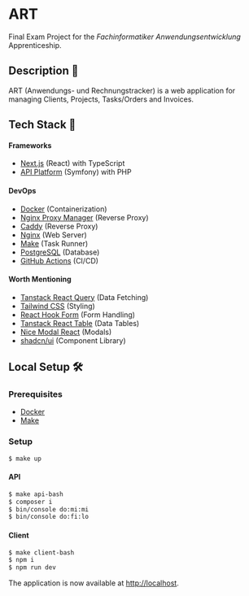 # ART

Final Exam Project for the _Fachinformatiker Anwendungsentwicklung_ Apprenticeship.

## Description 🌻

ART (Anwendungs- und Rechnungstracker) is a web application for managing Clients, Projects, Tasks/Orders and Invoices.

<!-- ## Demo

A demo of the application can be found [here](https://art.cardiacdev.tech/). -->

## Tech Stack 🥞

#### Frameworks

- [Next.js](https://nextjs.org/) (React) with TypeScript
- [API Platform](https://api-platform.com/) (Symfony) with PHP

#### DevOps

- [Docker](https://www.docker.com/) (Containerization)
- [Nginx Proxy Manager](https://nginxproxymanager.com/) (Reverse Proxy)
- [Caddy](https://caddyserver.com/) (Reverse Proxy)
- [Nginx](https://www.nginx.com/) (Web Server)
- [Make](https://www.gnu.org/software/make/) (Task Runner)
- [PostgreSQL](https://www.postgresql.org/) (Database)
- [GitHub Actions](https://github.com/features/actions) (CI/CD)

#### Worth Mentioning

- [Tanstack React Query](https://react-query.tanstack.com/) (Data Fetching)
- [Tailwind CSS](https://tailwindcss.com/) (Styling)
- [React Hook Form](https://react-hook-form.com/) (Form Handling)
- [Tanstack React Table](https://react-table.tanstack.com/) (Data Tables)
- [Nice Modal React](https://github.com/eBay/nice-modal-react) (Modals)
- [shadcn/ui](https://ui.shadcn.com/) (Component Library)

## Local Setup 🛠

### Prerequisites

- [Docker](https://docs.docker.com/get-docker/)
- [Make](https://www.gnu.org/software/make/)

### Setup

```bash
$ make up
```

#### API

```bash
$ make api-bash
$ composer i
$ bin/console do:mi:mi
$ bin/console do:fi:lo
```

#### Client

```bash
$ make client-bash
$ npm i
$ npm run dev
```

The application is now available at [http://localhost](http://localhost).
